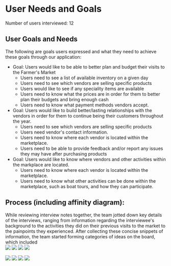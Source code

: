 # User Needs and Goals
Number of users interviewed: 12

## User Goals and Needs
The following are goals users expressed and what they need to achieve these goals through our application:
* Goal: Users would like to be able to better plan and budget their visits to the Farmer's Market
    * Users need to see a list of available inventory on a given day
    * Users need to see which vendors are selling specific products
    * Users would like to see if any speciality items are available
    * Users need to know what the prices are in order for them to better plan their budgets and bring enough cash
    * Users need to know what payment methods vendors accept.
* Goal: Users would like to build better/lasting relationships with the vendors in order for them to continue being their customers throughout the year.
    * Users need to see which vendors are selling specific products
    * Users need vendor's contact information.
    * Users need to know where each vendor is located within the marketplace.
    * Users need to be able to provide feedback and/or report any issues they may have after purchasing products
* Goal: Users would like to know where vendors and other activities within the markplace are located.
    * Users need to know where each vendor is located within the marketplace.
    * Users need to know what other activities can be done within the marketplace, such as boat tours, and how they can participate.
    

## Process (including affinity diagram):
While reviewing interview notes together, the team jotted down key details of the interviews, ranging from information regarding the interviewee's background to the activities they did on their previous visits to the market to the painpoints they experienced.  After collecting these concise snippets of information, the team started forming categories of ideas on the board, which included  
![](affinity_diagram/before_diagram_1.PNG)
![](affinity_diagram/before_diagram_2.PNG)
![](affinity_diagram/before_diagram_3.PNG)
![](affinity_diagram/before_diagram_4.PNG)

![](affinity_diagram/after_diagram_1.PNG)
![](affinity_diagram/after_diagram_2.PNG)
![](affinity_diagram/after_diagram_3.PNG)
![](affinity_diagram/after_diagram_4.PNG)
